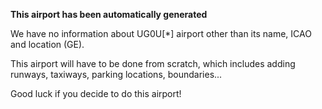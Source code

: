 **This airport has been automatically generated**

We have no information about UG0U[*] airport other than its name, ICAO and location (GE).

This airport will have to be done from scratch, which includes adding runways, taxiways, parking locations, boundaries...

Good luck if you decide to do this airport!